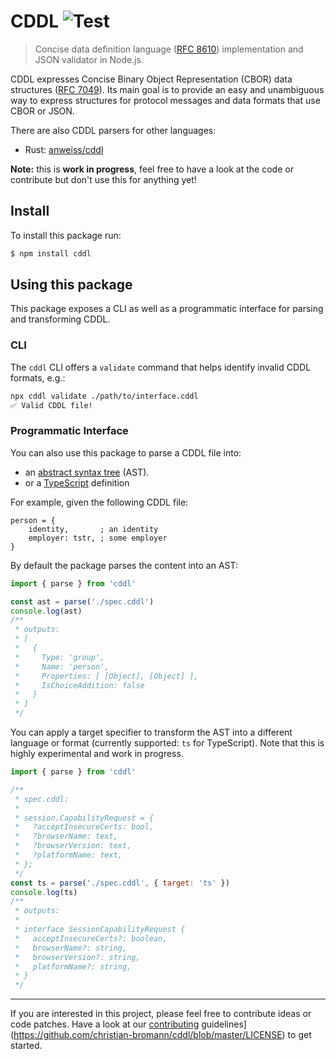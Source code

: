 CDDL ![Test](https://github.com/christian-bromann/cddl/workflows/Test/badge.svg?branch=master)
====

> Concise data definition language ([RFC 8610](https://tools.ietf.org/html/rfc8610)) implementation and JSON validator in Node.js.

CDDL expresses Concise Binary Object Representation (CBOR) data structures ([RFC 7049](https://tools.ietf.org/html/rfc7049)). Its main goal is to provide an easy and unambiguous way to express structures for protocol messages and data formats that use CBOR or JSON.

There are also CDDL parsers for other languages:
- Rust: [anweiss/cddl](https://github.com/anweiss/cddl)

__Note:__ this is __work in progress__, feel free to have a look at the code or contribute but don't use this for anything yet!

## Install

To install this package run:

```sh
$ npm install cddl
```

## Using this package

This package exposes a CLI as well as a programmatic interface for parsing and transforming CDDL.

### CLI

The `cddl` CLI offers a `validate` command that helps identify invalid CDDL formats, e.g.:

```sh
npx cddl validate ./path/to/interface.cddl
✅ Valid CDDL file!
```

### Programmatic Interface

You can also use this package to parse a CDDL file into:

- an [abstract syntax tree](https://en.wikipedia.org/wiki/Abstract_syntax_tree) (AST).
- or a [TypeScript](https://www.typescriptlang.org/) definition

For example, given the following CDDL file:

```cddl
person = {
    identity,       ; an identity
    employer: tstr, ; some employer
}
```

By default the package parses the content into an AST:

```js
import { parse } from 'cddl'

const ast = parse('./spec.cddl')
console.log(ast)
/**
 * outputs:
 * [
 *   {
 *     Type: 'group',
 *     Name: 'person',
 *     Properties: [ [Object], [Object] ],
 *     IsChoiceAddition: false
 *   }
 * ]
 */
```

You can apply a target specifier to transform the AST into a different language or format (currently supported: `ts` for TypeScript). Note that this is highly experimental and work in progress.

```js
import { parse } from 'cddl'

/**
 * spec.cddl:
 *
 * session.CapabilityRequest = {
 *   ?acceptInsecureCerts: bool,
 *   ?browserName: text,
 *   ?browserVersion: text,
 *   ?platformName: text,
 * };
 */
const ts = parse('./spec.cddl', { target: 'ts' })
console.log(ts)
/**
 * outputs:
 *
 * interface SessionCapabilityRequest {
 *   acceptInsecureCerts?: boolean,
 *   browserName?: string,
 *   browserVersion?: string,
 *   platformName?: string,
 * }
 */
```

---

If you are interested in this project, please feel free to contribute ideas or code patches. Have a look at our [contributing](https://github.com/christian-bromann/cddl/blob/master/LICENSE) guidelines](https://github.com/christian-bromann/cddl/blob/master/LICENSE) to get started.
